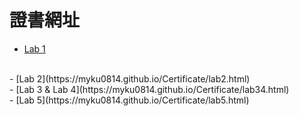 # 證書網址


- [Lab 1](https://myku0814.github.io/Certificate/lab1.html)
<br>
- [Lab 2](https://myku0814.github.io/Certificate/lab2.html)
<br>
- [Lab 3 & Lab 4](https://myku0814.github.io/Certificate/lab34.html)
<br>
- [Lab 5](https://myku0814.github.io/Certificate/lab5.html)